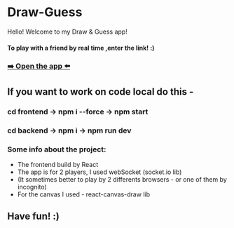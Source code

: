 # Draw-Guess
Hello! 
Welcome to my Draw & Guess app!

#### To play with a friend by real time ,enter the link! :)
### [➡️ Open the app ⬅️](https://draw-and-guess-nacx.onrender.com)

## If you want to work on code local do this -
### cd frontend -> npm i --force -> npm start
### cd backend -> npm i -> npm run dev

### Some info about the project:
- The frontend build by React
- The app is for 2 players, I used webSocket (socket.io lib)
- (It sometimes better to play by 2 differents browsers - or one of them by incognito)
- For the canvas I used - react-canvas-draw lib

## Have fun! :)